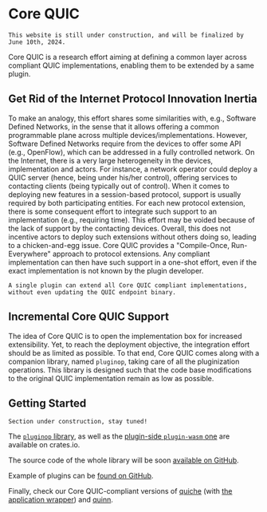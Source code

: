 # Core QUIC

```{warning}
This website is still under construction, and will be finalized by June 10th, 2024.
```

Core QUIC is a research effort aiming at defining a common layer across compliant QUIC implementations, enabling them to be extended by a same plugin.

## Get Rid of the Internet Protocol Innovation Inertia

To make an analogy, this effort shares some similarities with, e.g., Software Defined Networks, in the sense that it allows offering a common programmable plane across multiple devices/implementations.
However, Software Defined Networks require from the devices to offer some API (e.g., OpenFlow), which can be addressed in a fully controlled network.
On the Internet, there is a very large heterogeneity in the devices, implementation and actors.
For instance, a network operator could deploy a QUIC server (hence, being under his/her control), offering services to contacting clients (being typically out of control).
When it comes to deploying new features in a session-based protocol, support is usually required by both participating entities.
For each new protocol extension, there is some consequent effort to integrate such support to an implementation (e.g., requiring time).
This effort may be voided because of the lack of support by the contacting devices.
Overall, this does not incentive actors to deploy such extensions without others doing so, leading to a chicken-and-egg issue.
Core QUIC provides a "Compile-Once, Run-Everywhere" approach to protocol extensions.
Any compliant implementation can then have such support in a one-shot effort, even if the exact implementation is not known by the plugin developer.

```{epigraph}
A single plugin can extend all Core QUIC compliant implementations, without even updating the QUIC endpoint binary.
```

## Incremental Core QUIC Support

The idea of Core QUIC is to open the implementation box for increased extensibility.
Yet, to reach the deployment objective, the integration effort should be as limited as possible.
To that end, Core QUIC comes along with a companion library, named `pluginop`, taking care of all the pluginization operations.
This library is designed such that the code base modifications to the original QUIC implementation remain as low as possible.

## Getting Started

```{warning}
Section under construction, stay tuned!
```

The [`pluginop` library](https://crates.io/crates/pluginop), as well as the [plugin-side `plugin-wasm` one](https://crates.io/crates/pluginop-wasm) are available on crates.io.

The source code of the whole library will be soon [available on GitHub](https://github.com/core-quic/pluginop).

Example of plugins can be [found on GitHub](https://github.com/core-quic/core-quic-plugins).

Finally, check our Core QUIC-compliant versions of [quiche](https://github.com/core-quic/quiche) (with [the application wrapper](https://github.com/core-quic/core-quic)) and [quinn](https://github.com/core-quic/quinn).